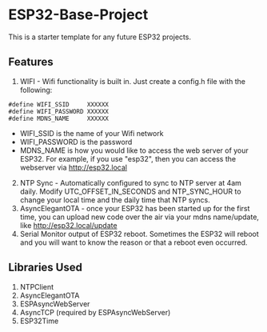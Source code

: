 # ESP32-Base-Project

This is a starter template for any future ESP32 projects.  

## Features
1. WIFI - Wifi functionality is built in.  Just create a config.h file with the following:
```
#define WIFI_SSID     XXXXXX
#define WIFI_PASSWORD XXXXXX
#define MDNS_NAME     XXXXXX
```
-  WIFI_SSID is the name of your Wifi network
-  WIFI_PASSWORD is the password
- MDNS_NAME is how you would like to access the web server of your ESP32.  For example, if you use "esp32", then you can access the webserver via http://esp32.local
2. NTP Sync - Automatically configured to sync to NTP server at 4am daily.  Modify UTC_OFFSET_IN_SECONDS and NTP_SYNC_HOUR to change your local time and the daily time that NTP syncs.
3. AsyncElegantOTA - once your ESP32 has been started up for the first time, you can upload new code over the air via your mdns name/update, like http://esp32.local/update
4. Serial Monitor output of ESP32 reboot.  Sometimes the ESP32 will reboot and you will want to know the reason or that a reboot even occurred.

## Libraries Used
1. NTPClient
2. AsyncElegantOTA
3. ESPAsyncWebServer
4. AsyncTCP (required by ESPAsyncWebServer)
5. ESP32Time
